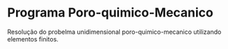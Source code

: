 # Programa Poro-quimico-Mecanico

Resolução do probelma unidimensional poro-quimico-mecanico utilizando elementos finitos.
